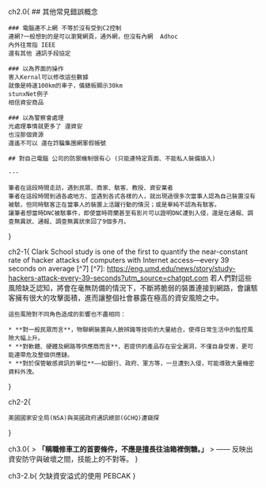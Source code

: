 ch2.0{
    ## 其他常見錯誤概念

    ### 電腦連不上網 不等於沒有受到C2控制
    連網?一般想到的是可以瀏覽網頁，通外網，但沒有內網  Adhoc
    內外往常指 IEEE
    還有其他 通訊手段協定

    ### 以為界面的操作
    害入Kernal可以修改這些數據
    就像是時速100km的車子，儀錶板顯示30km
    stunxNet例子
    相信資安商品

    ### 以為警察會處理
    光處理事情就更多了 還資安
    也沒那個資源
    還遙不可以 還在詐騙集團網軍假帳號

    ## 對自己電腦 公司的防禦機制很有心 (只能連特定頁面、不能私人裝備插入)

    ---

    筆者在這段時間走訪，遇到民眾、商家、駭客、教授、資安業者
    筆者在這段時間到過各處地方、並遇到各式各樣的人，就出現過很多次當事人認為自己裝置沒有被駭，但同時駭客正在當事人的裝置上活躍行動的情況；或是單純不認為有駭客。
    讓筆者想當時DNC被駭事件，即使當時荷蘭甚至有影片可以證明DNC遭到入侵，還是在通報、調查無異狀、通報、調查無異狀來回了9個多月。
}

ch2-1{
    Clark School study is one of the first to quantify the near-constant rate of hacker attacks of computers with Internet access—every 39 seconds on average [^7]
    [^7]: https://eng.umd.edu/news/story/study-hackers-attack-every-39-seconds?utm_source=chatgpt.com
    若人們對這些風險缺乏認知，將會在毫無防備的情況下，不斷將脆弱的裝置連接到網路，會讓駭客擁有很大的攻擊面積，進而讓整個社會暴露在極高的資安風險之中。

    這些風險對不同角色造成的影響也不盡相同：

    * **對一般民眾而言**，物聯網裝置與人臉辨識等技術的大量結合，使得日常生活中的監控風險大幅上升。
    * **對軟體、硬體及網路等供應商而言**，若提供的產品存在安全漏洞，不僅自身受害，更可能連帶危及整個供應鏈。
    * **對於保管敏感資訊的單位**——如銀行、政府、軍方等，一旦遭到入侵，可能導致大量機密資料外洩。

}

ch2-2{
    
    美國國家安全局(NSA)與英國政府通訊總部(GCHQ)遭窺探
}


ch3.0{
    > **「稱職修車工的首要條件，不應是擅長往油箱裡倒糖。」**
    > —— 反映出資安防守與破壞之間，技能上的不對等。
}

ch3-2.b{
    欠缺資安溢式的使用
    PEBCAK
}